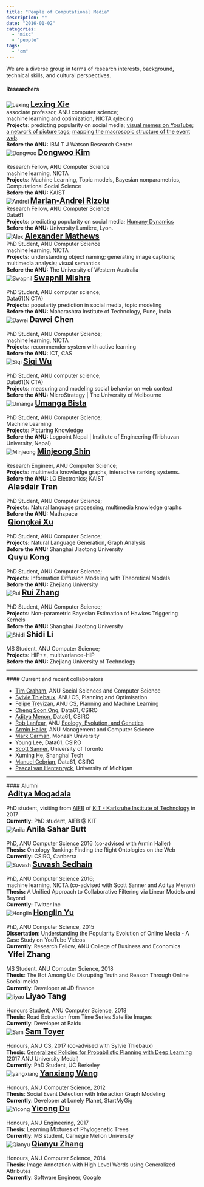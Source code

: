 ```yaml
---
title: "People of Computational Media"
description: ""
date: "2016-01-02"
categories:
  - "misc"
  - "people"
tags:
  - "cm"
---
```


We are a diverse group in terms of research interests, background, technical skills, and cultural perspectives.

<!--more-->

#### Researchers

<!-- first row -->
<div class="row">
    <!-- Lexing Xie -->
    <div class="col-md-4">
        <div class="people-profile">
            <img src='/img/lexing-100.jpg' title='Lexing' />
            <a target="_blank" href="http://users.cecs.anu.edu.au/~xlx">
            <big><big> <b>Lexing Xie</b> </big></big></a>
            <br/>
            associate professor, ANU computer science; <br/> machine learning and optimization, NICTA
            <a href=https://twitter.com/lexing>@lexing</a>
        </div>
        <div class="people-info">
            <b>Projects:</b>
            predicting popularity on social media;
            <a target="_blank" href="http://users.cecs.anu.edu.au/~xlx/proj/visualmemes.html"> visual memes on YouTube</a>;
            <a target="_blank" href="http://users.cecs.anu.edu.au/~xlx/proj/tagnet">a network of picture tags</a>;
            <a target="_blank" href="http://www.aaai.org/ocs/index.php/ICWSM/ICWSM12/paper/view/4595">mapping the macrosopic structure of the event web</a>.
            <br>
            <b>Before the ANU:</b> IBM T J Watson Research Center
        </div>
    </div>
    <!-- Dongwoo Kim -->
    <div class="col-md-4">
        <div class="people-profile">
            <img src='/img/dongwoo-100.png' title='Dongwoo' />
            <a target="_blank" href="http://dongwookim-ml.github.io/"> <big><big> <b>Dongwoo Kim</b> </big></big></a> <br/><br/> Research Fellow, ANU Computer Science <br/> machine learning, NICTA
        </div>
        <div class="people-info">
            <b>Projects:</b>
                Machine Learning, Topic models, Bayesian nonparametrics, Computational Social Science
            <br>
            <b>Before the ANU:</b> KAIST
        </div>
    </div>
    <!-- Marian-Andrei Rizoiu -->
    <div class="col-md-4">
        <div class="people-profile">
            <img src='/img/andrei-100.png' title='Andrei' />
            <a target="_blank" href="http://rizoiu.eu"> <big><big> <b>Marian-Andrei Rizoiu</b> </big></big></a> <br/> Research Fellow, ANU Computer Science <br/>Data61
        </div>
        <div class="people-info">
            <b>Projects:</b>
                predicting popularity on social media;
                <a target="_blank" href="https://www.nicta.com.au/category/research/optimisation/projects/human-dynamics/">Humany Dynamics</a>
            <br>
            <b>Before the ANU:</b> University Lumière, Lyon.
        </div>
    </div>
</div>

<!-- second row -->
<div class="row">
    <!-- Alexander Mathews -->
    <div class="col-md-4">
        <div class="people-profile">
            <img src='/img/alex-100.png' title='Alex' />
            <big><big> <b><a href="http://users.cecs.anu.edu.au/~u4534172/index.html">Alexander Mathews</a></b> </big></big> <br/> PhD Student, ANU Computer Science  <br/> machine learning, NICTA
        </div>
        <div class="people-info">
            <b>Projects:</b>
                understanding object naming; generating image captions;
                multimedia analysis; visual semantics
            <br>
            <b>Before the ANU:</b> The University of Western Australia
        </div>
    </div>
    <!-- Swapnil Mishra -->
    <div class="col-md-4">
        <div class="people-profile">
            <img src='/img/smishra-100.png' title='Swapnil' />
            <big><big> <b><a href="https://s-mishra.github.io/">Swapnil Mishra</a></b> </big></big> <br/><br/> PhD Student, ANU computer science; <br/> Data61(NICTA)
        </div>
        <div class="people-info">
            <b>Projects:</b>
                popularity prediction in social media, topic modeling
            <br>
            <b>Before the ANU:</b> Maharashtra Institute of Technology, Pune, India
        </div>
    </div>
    <!-- Dawei Chen -->
    <div class="col-md-4">
        <div class="people-profile">
            <img src='/img/dawei-100.png' title='Dawei' />
            <big><big> <b>Dawei Chen</b> </big></big> <br/><br/> PhD Student, ANU Computer Science;  <br/> machine learning, NICTA
        </div>
        <div class="people-info">
            <b>Projects:</b>
                recommender system with active learning
            <br>
            <b>Before the ANU:</b> ICT, CAS
        </div>
    </div>
</div>

<!-- third row -->
<div class="row">
    <!-- Siqi Wu -->
    <div class="col-md-4">
        <div class="people-profile">
            <img src='/img/siqi-100.png' title='Siqi'  />
			<big><big> <b><a href="https://avalanchesiqi.github.io/">Siqi Wu</a></b> </big></big> <br/><br/> PhD Student, ANU computer science; <br/> Data61(NICTA)
        </div>
        <div class="people-info">
            <b>Projects:</b>
                measuring and modeling social behavior on web context
            <br>
            <b>Before the ANU:</b> MicroStrategy | The University of Melbourne
        </div>
    </div>
    <!-- Umanga Bista -->
    <div class="col-md-4">
        <div class="people-profile">
            <img src='/img/umanga-100.png' title='Umanga' />
            <big><big> <b><a href=https://twitter.com/bistaumanga>Umanga Bista</a></b> </big></big> <br/><br/> PhD Student, ANU Computer Science;  <br/> Machine Learning
        </div>
        <div class="people-info">
            <b>Projects:</b>
                Picturing Knowledge
            <br>
            <b>Before the ANU:</b> Logpoint Nepal | Institute of Engineering (Tribhuvan University, Nepal)
        </div>
    </div>
    <!-- Minjeong Shin -->
    <div class="col-md-4">
        <div class="people-profile">
            <img src='/img/minjeong-100.png' title='Minjeong' />
            <big><big> <b><a href="https://shinminjeong.github.io/">Minjeong Shin</a></b> </big></big> <br/><br/> Research Engineer, ANU Computer Science;  <br/>
        </div>
        <div class="people-info">
            <b>Projects:</b>
                multimedia knowledge graphs, interactive ranking systems.
            <br>
            <b>Before the ANU:</b> LG Electronics; KAIST
        </div>
    </div>
</div>

<!-- 4th row -->
<div class="row">
    <!-- Alasdair Tran -->
    <div class="col-md-4">
        <div class="people-profile">
            <img src='/img/alasdair-100.jpg' title='' />
            <big><big> <b>Alasdair Tran</b> </big></big> <br/><br/> PhD Student, ANU Computer Science;
        </div>
        <div class="people-info">
            <b>Projects:</b>
                Natural language processing, multimedia knowledge graphs
            <br>
            <b>Before the ANU:</b> Mathspace
        </div>
    </div>
    <!-- Qiongkai Xu -->
    <div class="col-md-4">
        <div class="people-profile">
            <img src='/img/qiongkai-100.jpg' title='' />
            <big><big> <b><a href="http://users.cecs.anu.edu.au/~u5790670/index.html">Qiongkai Xu</a></b> </big></big> <br/><br/> PhD Student, ANU Computer Science;
        </div>
        <div class="people-info">
            <b>Projects:</b>
                Natural Language Generation, Graph Analysis
            <br>
            <b>Before the ANU:</b> Shanghai Jiaotong University
        </div>
    </div>
    <!-- Quyu Kong -->
    <div class="col-md-4">
        <div class="people-profile">
            <img src='/img/qykong-100.jpg' title='' />
            <big><big> <b>Quyu Kong</b> </big></big> <br/><br/> PhD Student, ANU Computer Science;
        </div>
        <div class="people-info">
            <b>Projects:</b>
                Information Diffusion Modeling with Theoretical Models
            <br>
            <b>Before the ANU:</b> Zhejiang University
        </div>
    </div>
</div>

<!-- 5th row -->
<div class="row">
    <!-- Rui Zhang -->
    <div class="col-md-4">
        <div class="people-profile">
            <img src='/img/rui-zhang-100.png' title='Rui' />
            <big><big> <a href=https://ruizhang2016.github.io/><b>Rui Zhang</b></a> </big></big> <br/><br/> PhD Student, ANU Computer Science;
        </div>
        <div class="people-info">
            <b>Projects:</b>
                Non-parametric Bayesian Estimation of Hawkes Triggering Kernels
            <br>
            <b>Before the ANU:</b> Shanghai Jiaotong University
        </div>
    </div>
</div>

<!-- Honours + MS student row -->
<!-- First row -->
<div class="row">
    <!-- Shidi Li -->
    <div class="col-md-4">
        <div class="people-profile">
            <img src='/img/shidi-li-100.png' title='Shidi' />
            <big><big> <b>Shidi Li</b> </big></big> <br/><br/> MS Student, ANU Computer Science;
        </div>
        <div class="people-info">
            <b>Projects:</b>
                HIP++, multivariance-HIP
            <br>
            <b>Before the ANU:</b> Zhejiang University of Technology
        </div>
    </div>
</div>

<hr>
#### Current and recent collaborators

* [Tim Graham](https://cecs.anu.edu.au/people/timothy-graham), ANU Social Sciences and Computer Science
* [Sylvie Thiebaux](http://users.cecs.anu.edu.au/~thiebaux/), ANU CS, Planning and Optimisation
* [Felipe Trevizan](https://felipe.trevizan.org/), ANU CS, Planning and Machine Learning
* [Cheng Soon Ong](http://www.ong-home.my), Data61, CSIRO
* [Aditya Menon](http://users.cecs.anu.edu.au/~akmenon/), Data61, CSIRO
* [Rob Lanfear](http://www.robertlanfear.com/), ANU [Ecology, Evolution, and Genetics](http://biology.anu.edu.au/research/divisions/evolution-ecology-and-genetics)
* [Armin Haller](http://www.armin-haller.com/), ANU Management and Computer Science
* [Mark Carman](http://users.monash.edu.au/~mcarman/), Monash University
* Young Lee, Data61, CSIRO
* [Scott Sanner](http://users.cecs.anu.edu.au/~ssanner), University of Toronto
* Xuming He, Shanghai Tech
* [Manuel Cebrian][manuel], Data61, CSIRO
* [Pascal van Hentenryck](http://pascalvanhentenryck.engin.umich.edu), University of Michigan


<hr>
#### Alumni
<div class="row">
    <!-- Aditya Mogadala -->
    <div class="col-md-4">
        <div class="people-profile">
            <img src='/img/rsz_adi.jpg' title='' />
            <big><big> <b><a href="http://mogadala.com/">Aditya Mogadala</a></b> </big></big> <br/><br/> PhD student, visiting from <a href=http://www.aifb.kit.edu/web/Hauptseite/en>AIFB</a> of <a href=http://www.kit.edu/>KIT - Karlsruhe Institute of Technology</a> in 2017
        </div>
        <div class="people-info">
            <b>Currently:</b> PhD student, AIFB @ KIT
        </div>
    </div>
    <!-- Anila Sahar Butt -->
    <div class="col-md-4">
        <div class="people-profile">
            <img src='/img/anila-100.png' title='Anila' />
            <big><big> <b>Anila Sahar Butt</b> </big></big> <br/><br/> PhD, ANU Computer Science 2016 (co-advised with Armin Haller)
        </div>
        <div class="people-info">
            <b>Thesis:</b>
                Ontology Ranking: Finding the Right Ontologies on the Web
            <br>
            <b>Currently:</b> CSIRO, Canberra
       </div>
    </div>
    <!-- Suvash Sedhain -->
    <div class="col-md-4">
        <div class="people-profile">
            <img src='/img/ssedhain-100.png' title='Suvash' />
            <big><big> <b><a href="http://ssedhain.com">Suvash Sedhain</a></b> </big></big> <br/><br/> PhD, ANU Computer Science 2016;  <br/> machine learning, NICTA (co-advised with Scott Sanner and Aditya Menon)
        </div>
        <div class="people-info">
            <b>Thesis:</b>
                A Unified Approach to Collaborative Filtering via Linear Models and Beyond
            <br>
            <b>Currently:</b> Twitter Inc
        </div>
    </div>

</div>
<div class="row">
    <!-- Honglin Yu -->
    <div class="col-md-4">
        <div class="people-profile">
            <img src='/img/honglin-100.png' title='Honglin' />
            <a target="_blank" href="http://yuhonglin.github.io"> <big><big> <b>Honglin Yu</b> </big></big></a> <br/><br/> PhD, ANU Computer Science, 2015
        </div>
        <div class="people-info">
            <b>Dissertation</b>: Understanding the Popularity Evolution of Online Media - A Case Study on YouTube Videos <br />
            <b>Currently</b>: Research Fellow, ANU College of Business and Economics
        </div>
    </div>
</div>

<!-- Honours + MS student Alumni -->
<div class="row">
    <!-- Yifei Zhang -->
    <div class="col-md-4">
        <div class="people-profile">
            <img src='/img/yifei-100.jpg' title='' />
            <big><big> <b>Yifei Zhang</b> </big></big> <br/><br/> MS Student, ANU Computer Science, 2018
        </div>
        <div class="people-info">
            <b>Thesis</b>: The Bot Among Us: Disrupting Truth and Reason Through Online Social meida <br />
            <b>Currently</b>: Developer at JD finance
        </div>
    </div>
    <!-- Liyao Tang -->
    <div class="col-md-4">
        <div class="people-profile">
            <img src='/img/Liyao-100.png' title='liyao' />
            <big><big> <b>Liyao Tang</b> </big></big> <br/><br/> Honours Student, ANU Computer Science, 2018
        </div>
        <div class="people-info">
            <b>Thesis</b>: Road Extraction from Time Series Satellite Images <br />
            <b>Currently</b>: Developer at Baidu
        </div>
    </div>
    <!-- Sam Toyer -->
    <div class="col-md-4">
        <div class="people-profile">
            <img src='https://www.qxcv.net/files/head-shot-small.png' title='Sam' />
            <big><big> <a href=https://www.qxcv.net/><b>Sam Toyer</b></a> </big></big> <br/><br/> Honours, ANU CS, 2017 (co-advised with Sylvie Thiebaux)
        </div>
        <div class="people-info">
            <b>Thesis</b>: <a href=https://github.com/qxcv/asnets>Generalized Policies for Probabilistic Planning with Deep Learning</a> (2017 ANU University Medal)<br />
            <b>Currently</b>: PhD Student, UC Berkeley
        </div>
    </div>

</div>

<div class="row">
    <!-- Yanxiang Wang -->
    <div class="col-md-4">
        <div class="people-profile">
            <img src='/img/people/yanxiang.jpg' title='yangxiang' />
            <big><big> <a href=https://www.linkedin.com/in/yanxiangwang><b>Yanxiang Wang</b></a> </big></big> <br/><br/> Honours, ANU Computer Science, 2012
        </div>
        <div class="people-info">
            <b>Thesis</b>: Social Event Detection with Interaction Graph Modeling <br />
            <b>Currently</b>: Developer at Lonely Planet, StartMyGig
        </div>
    </div>
    <!-- Yicong Du -->
    <div class="col-md-4">
        <div class="people-profile">
            <img src='/img/yicong_200.png' title='Yicong' />
            <big><big> <a href=https://www.linkedin.com/in/yicong-du-a50b98122/><b>Yicong Du</b></a> </big></big> <br/><br/> Honours, ANU Engineering, 2017
        </div>
        <div class="people-info">
            <b>Thesis</b>: Learning Mixtures of Phylogenetic Trees<br />
            <b>Currently</b>: MS student, Carnegie Mellon University
        </div>
    </div>
    <!-- Qianyu Zhang -->
    <div class="col-md-4">
        <div class="people-profile">
            <img src='/img/qianyu-100.png' title='Qianyu' />
            <big><big> <a href=http://www.linkedin.com/in/qianyuz><b>Qianyu Zhang</b></a> </big></big> <br/><br/> Honours, ANU Computer Science, 2014
        </div>
        <div class="people-info">
            <b>Thesis</b>: Image Annotation with High Level Words using Generalized Attributes <br />
            <b>Currently</b>: Software Engineer, Google
        </div>
    </div>
</div>



[manuel]:http://web.media.mit.edu/~cebrian
